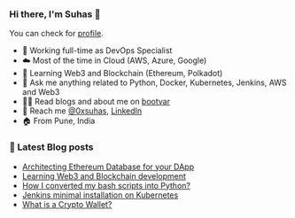 ### Hi there, I'm Suhas 👋
You can check for [profile](https://bootvar.com/suhasadhav/).

- 👔 Working full-time as DevOps Specialist
- ☁️ Most of the time in Cloud (AWS, Azure, Google)
- 🌱 Learning Web3 and Blockchain (Ethereum, Polkadot)
- 💬 Ask me anything related to Python, Docker, Kubernetes, Jenkins, AWS and Web3
- 👨‍💻 Read blogs and about me on [bootvar](https://bootvar.com)
- 📲 Reach me [@0xsuhas](https://twitter.com/0xsuhas), [LinkedIn](https://www.linkedin.com/in/suhasadhav)
- 🏠 From Pune, India

<!--
**suhasadhav/suhasadhav** is a ✨ _special_ ✨ repository because its `README.md` (this file) appears on your GitHub profile.

Here are some ideas to get you started:

- 🔭 I’m currently working on ...
- 🌱 I’m currently learning ...
- 👯 I’m looking to collaborate on ...
- 🤔 I’m looking for help with ...
- 💬 Ask me about ...
- 📫 How to reach me: ...
- 😄 Pronouns: ...
- ⚡ Fun fact: ...
-->

### 📕 Latest Blog posts
<!-- BLOG-POST-LIST:START -->
- [Architecting Ethereum Database for your DApp](https://bootvar.com/architecture-of-database-for-dapp/)
- [Learning Web3 and Blockchain development](https://bootvar.com/starting-with-web3-development/)
- [How I converted my bash scripts into Python?](https://bootvar.com/how-to-convert-shell-script-to-python/)
- [Jenkins minimal installation on Kubernetes](https://bootvar.com/jenkins-installation-on-kubernetes/)
- [What is a Crypto Wallet?](https://bootvar.com/what-is-crypto-wallet/)
<!-- BLOG-POST-LIST:END -->
